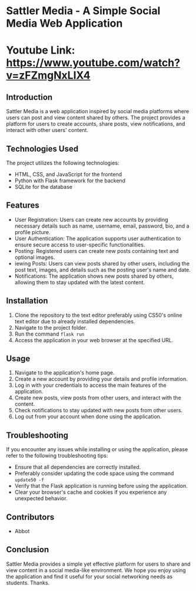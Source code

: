 # Sattler Media - A Simple Social Media Web Application
# Youtube Link: https://www.youtube.com/watch?v=zFZmgNxLIX4

## Introduction
Sattler Media is a web application inspired by social media platforms where users can post and view content shared by others. The project provides a platform for users to create accounts, share posts, view notifications, and interact with other users' content.

## Technologies Used
The project utilizes the following technologies:
- HTML, CSS, and JavaScript for the frontend
- Python with Flask framework for the backend
- SQLite for the database

## Features
- User Registration: Users can create new accounts by providing necessary details such as name, username, email, password, bio, and  a profile picture.
- User Authentication: The application supports user authentication to ensure secure access to user-specific functionalities.
- Posting: Registered users can create new posts containing text and optional images.
- iewing Posts: Users can view posts shared by other users, including the post text, images, and details such as the posting user's name and date.
- Notifications: The application shows new posts shared by others, allowing them to stay updated with the latest content.

## Installation
1. Clone the repository to the text editor preferably using CS50's online text editor due to already installed dependencies.
2. Navigate to the project folder.
3. Run the command `flask run`
4. Access the application in your web browser at the specified URL.

## Usage
1. Navigate to the application's home page.
2. Create a new account by providing your details and profile information.
3. Log in with your credentials to access the main features of the application.
4. Create new posts, view posts from other users, and interact with the content.
5. Check notifications to stay updated with new posts from other users.
6. Log out from your account when done using the application.

## Troubleshooting
If you encounter any issues while installing or using the application, please refer to the following troubleshooting tips:
- Ensure that all dependencies are correctly installed.
- Preferably consider updating the code space using the command `update50 -f`
- Verify that the Flask application is running before using the application.
- Clear your browser's cache and cookies if you experience any unexpected behavior.

## Contributors
- Abbot

## Conclusion
Sattler Media provides a simple yet effective platform for users to share and view content in a social media-like environment. We hope you enjoy using the application and find it useful for your social networking needs as students. Thanks.



